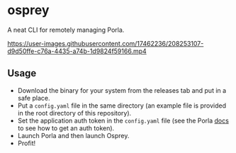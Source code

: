 # osprey
A neat CLI for remotely managing Porla.

https://user-images.githubusercontent.com/17462236/208253107-d9d50ffe-c76a-4435-a74b-1d9824f59166.mp4

## Usage
- Download the binary for your system from the releases tab and put in a safe place.
- Put a `config.yaml` file in the same directory (an example file is provided in the root directory of this repository).
- Set the application auth token in the `config.yaml` file (see the Porla [docs](https://porla.org/api/auth) to see how to get an auth token).
- Launch Porla and then launch Osprey.
- Profit!
